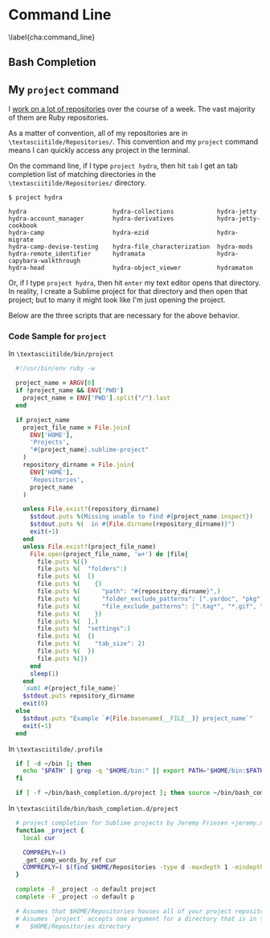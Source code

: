 # Command Line
\label{cha:command_line}

## Bash Completion

## My `project` command

I [work on a lot of repositories](https://github.com/jeremyf) over the course of a week.
The vast majority of them are Ruby repositories.

As a matter of convention, all of my repositories are in `\textasciitilde/Repositories/`.
This convention and my `project` command means I can quickly access any project in the terminal.

On the command line, if I type `project hydra`, then hit `tab` I get an tab completion list of matching directories in the `\textasciitilde/Repositories/` directory.

```console
$ project hydra

hydra                        hydra-collections            hydra-jetty
hydra-account_manager        hydra-derivatives            hydra-jetty-cookbook
hydra-camp                   hydra-ezid                   hydra-migrate
hydra-camp-devise-testing    hydra-file_characterization  hydra-mods
hydra-remote_identifier      hydramata                    hydra-capybara-walkthrough
hydra-head                   hydra-object_viewer          hydramaton
```

Or, if I type `project hydra`, then hit `enter` my text editor opens that directory.
In reality, I create a Sublime project for that directory and then open that project; but to many it might look like I'm just opening the project.

Below are the three scripts that are necessary for the above behavior.

### Code Sample for `project`

In `\textasciitilde/bin/project`

```ruby
  #!/usr/bin/env ruby -w

  project_name = ARGV[0]
  if !project_name && ENV['PWD']
    project_name = ENV['PWD'].split("/").last
  end

  if project_name
    project_file_name = File.join(
      ENV['HOME'],
      'Projects',
      "#{project_name}.sublime-project"
    )
    repository_dirname = File.join(
      ENV['HOME'],
      'Repositories',
      project_name
    )

    unless File.exist?(repository_dirname)
      $stdout.puts %(Missing unable to find #{project_name.inspect})
      $stdout.puts %(  in #{File.dirname(repository_dirname)}")
      exit(-1)
    end
    unless File.exist?(project_file_name)
      File.open(project_file_name, 'w+') do |file|
        file.puts %({)
        file.puts %(  "folders":)
        file.puts %(  [)
        file.puts %(    {)
        file.puts %(      "path": "#{repository_dirname}",)
        file.puts %(      "folder_exclude_patterns": [".yardoc", "pkg", "tags", "doc",  "coverage","tmp","jetty", ".bundle", ".yardoc"],)
        file.puts %(      "file_exclude_patterns": [".tag*", "*.gif", "*.jpg", "tags", "*.png", ".tags", ".tags_sorted_by_file", "*.log", "*.sqlite3", "*.sql"])
        file.puts %(    })
        file.puts %(  ],)
        file.puts %(  "settings":)
        file.puts %(  {)
        file.puts %(    "tab_size": 2)
        file.puts %(  })
        file.puts %(})
      end
      sleep(1)
    end
    `subl #{project_file_name}`
    $stdout.puts repository_dirname
    exit(0)
  else
    $stdout.puts "Example `#{File.basename(__FILE__)} project_name`"
    exit(-1)
  end
```

In `\textasciitilde/.profile`

```sh
  if [ -d ~/bin ]; then
    echo "$PATH" | grep -q "$HOME/bin:" || export PATH="$HOME/bin:$PATH"
  fi

  if [ -f ~/bin/bash_completion.d/project ]; then source ~/bin/bash_completion.d/project; fi
```

In `\textasciitilde/bin/bash_completion.d/project`

```sh
  # project completion for Sublime projects by Jeremy Friesen <jeremy.n.friesen@gmail.com>
  function _project {
    local cur

    COMPREPLY=()
    _get_comp_words_by_ref cur
    COMPREPLY=( $(find $HOME/Repositories -type d -maxdepth 1 -mindepth 1 -exec basename {} \; | egrep "^$cur"))
  }

  complete -F _project -o default project
  complete -F _project -o default p

  # Assumes that $HOME/Repositories houses all of your project repositories.
  # Assumes `project` accepts one argument for a directory that is in the
  #   $HOME/Repositories directory
```